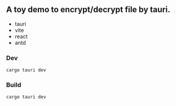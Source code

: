 ## A toy demo to encrypt/decrypt file by tauri.
- tauri
- vite
- react
- antd

### Dev
```shell
cargo tauri dev
```

### Build
```shell
cargo tauri dev
```